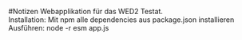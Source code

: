 #Notizen
Webapplikation für das WED2 Testat.  
Installation: Mit npm alle dependencies aus package.json installieren  
Ausführen: node -r esm app.js